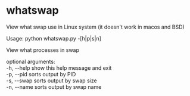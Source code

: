 # whatswap
View what swap use in Linux system (it doesn't work in macos and BSD)

Usage: python whatswap.py -[h|p|s|n]

View what processes in swap

optional arguments:\
  -h, --help  show this help message and exit\
  -p, --pid   sorts output by PID\
  -s, --swap  sorts output by swap size\
  -n, --name  sorts output by swap name
